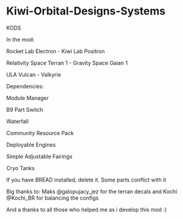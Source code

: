 # Kiwi-Orbital-Designs-Systems
KODS

In the mod:

Rocket Lab Electron - Kiwi Lab Positron

Relativity Space Terran 1 - Gravity Space Gaian 1

ULA Vulcan - Valkyrie

Dependencies:

Module Manager

B9 Part Switch

Waterfall

Community Resource Pack

Deployable Engines

Simple Adjustable Fairings

Cryo Tanks

If you have BREAD installed, delete it. Some parts conflict with it

Big thanks to: Maks @galopujacy_jez for the terran decals and Kochi @Kochi_BR for balancing the configs

And a thanks to all those who helped me as i develop this mod :)
